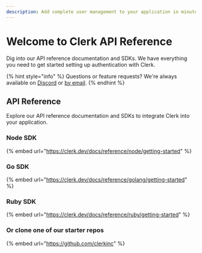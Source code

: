 ```yaml
---
description: Add complete user management to your application in minutes.
---
```


# Welcome to Clerk API Reference

Dig into our API reference documentation and SDKs. We have everything you need to get started setting up authentication with Clerk.

{% hint style="info" %}
Questions or feature requests? We're always available on [Discord](https://discord.gg/tF35UMNRuM) or [by email](mailto:support@clerk.dev).
{% endhint %}

## API Reference

Explore our API reference documentation and SDKs to integrate Clerk into your application.

### Node SDK

{% embed url="https://clerk.dev/docs/reference/node/getting-started" %}

### Go SDK

{% embed url="https://clerk.dev/docs/reference/golang/getting-started" %}

### Ruby SDK

{% embed url="https://clerk.dev/docs/reference/ruby/getting-started" %}

### Or clone one of our starter repos

{% embed url="https://github.com/clerkinc" %}
